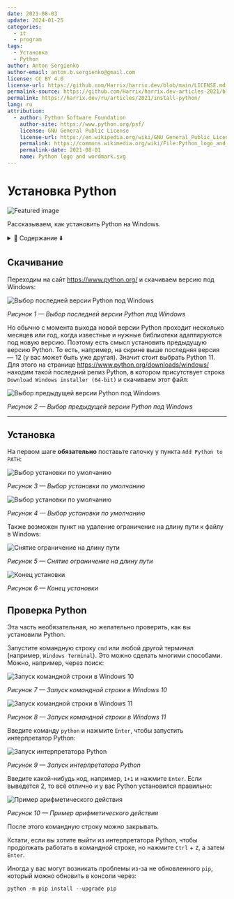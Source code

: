 ```yaml
---
date: 2021-08-03
update: 2024-01-25
categories:
  - it
  - program
tags:
  - Установка
  - Python
author: Anton Sergienko
author-email: anton.b.sergienko@gmail.com
license: CC BY 4.0
license-url: https://github.com/Harrix/harrix.dev/blob/main/LICENSE.md
permalink-source: https://github.com/Harrix/harrix.dev-articles-2021/blob/main/install-python/install-python.md
permalink: https://harrix.dev/ru/articles/2021/install-python/
lang: ru
attribution:
  - author: Python Software Foundation
    author-site: https://www.python.org/psf/
    license: GNU General Public License
    license-url: https://en.wikipedia.org/wiki/GNU_General_Public_License
    permalink: https://commons.wikimedia.org/wiki/File:Python_logo_and_wordmark.svg
    permalink-date: 2021-08-01
    name: Python logo and wordmark.svg
---
```


# Установка Python

![Featured image](featured-image.svg)

Рассказываем, как установить Python на Windows.

<details>
<summary>📖 Содержание ⬇️</summary>

## Содержание

- [Скачивание](#скачивание)
- [Установка](#установка)
- [Проверка Python](#проверка-python)

</details>

## Скачивание

Переходим на сайт <https://www.python.org/> и скачиваем версию под Windows:

![Выбор последней версии Python под Windows](img/download_01.png)

_Рисунок 1 — Выбор последней версии Python под Windows_

Но обычно с момента выхода новой версии Python проходит несколько месяцев или год, когда известные и нужные библиотеки адаптируются под новую версию. Поэтому есть смысл установить предыдущую версию Python. То есть, например, на скрине выше последняя версия — 12 (у вас может быть уже другая). Значит стоит выбрать Python 11. Для этого на странице <https://www.python.org/downloads/windows/> находим такой последний релиз Python, в котором присутствует строка `Download Windows installer (64-bit)` и скачиваем этот файл:

![Выбор предыдущей версии Python под Windows](img/download_02.png)

_Рисунок 2 — Выбор предыдущей версии Python под Windows_

---

## Установка

На первом шаге **обязательно** поставьте галочку у пункта `Add Python to PATH`:

![Выбор установки по умолчанию](img/install_01.png)

_Рисунок 3 — Выбор установки по умолчанию_

![Выбор установки по умолчанию](img/install_02.png)

_Рисунок 4 — Выбор установки по умолчанию_

Также возможен пункт на удаление ограничение на длину пути к файлу в Windows:

![Снятие ограничение на длину пути](img/install_03.png)

_Рисунок 5 — Снятие ограничение на длину пути_

![Конец установки](img/install_04.png)

_Рисунок 6 — Конец установки_

## Проверка Python

Эта часть необязательная, но желательно проверить, как вы установили Python.

Запустите командную строку `cmd` или любой другой терминал (например, `Windows Terminal`). Это можно сделать многими способами. Можно, например, через поиск:

![Запуск командной строки в Windows 10](img/cmd_old.png)

_Рисунок 7 — Запуск командной строки в Windows 10_

![Запуск командной строки в Windows 11](img/cmd_01.png)

_Рисунок 8 — Запуск командной строки в Windows 11_

Введите команду `python` и нажмите `Enter`, чтобы запустить интерпретатор Python:

![Запуск интерпретатора Python](img/cmd_02.png)

_Рисунок 9 — Запуск интерпретатора Python_

Введите какой-нибудь код, например, `1+1` и нажмите `Enter`. Если выведется 2, то всё отлично и у вас Python установился правильно:

![Пример арифметического действия](img/cmd_03.png)

_Рисунок 10 — Пример арифметического действия_

После этого командную строку можно закрывать.

Кстати, если вы хотите выйти из интерпретатора Python, чтобы продолжать работать в командной строке, но нажмите `Ctrl` + `Z`, а затем `Enter`.

Иногда у вас могут возникать проблемы из-за не обновленного `pip`, который можно обновить в консоли через:

```shell
python -m pip install --upgrade pip
```
